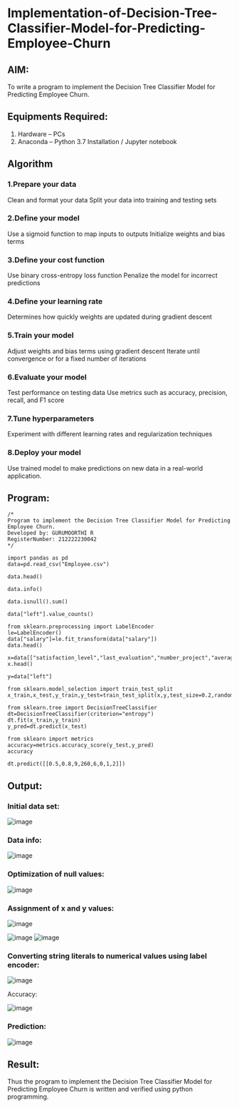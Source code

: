 # Implementation-of-Decision-Tree-Classifier-Model-for-Predicting-Employee-Churn

## AIM:
To write a program to implement the Decision Tree Classifier Model for Predicting Employee Churn.

## Equipments Required:
1. Hardware – PCs
2. Anaconda – Python 3.7 Installation / Jupyter notebook

## Algorithm
### 1.Prepare your data

Clean and format your data
Split your data into training and testing sets
### 2.Define your model

Use a sigmoid function to map inputs to outputs
Initialize weights and bias terms
### 3.Define your cost function

Use binary cross-entropy loss function
Penalize the model for incorrect predictions
### 4.Define your learning rate

Determines how quickly weights are updated during gradient descent
### 5.Train your model

Adjust weights and bias terms using gradient descent
Iterate until convergence or for a fixed number of iterations
### 6.Evaluate your model

Test performance on testing data
Use metrics such as accuracy, precision, recall, and F1 score
### 7.Tune hyperparameters

Experiment with different learning rates and regularization techniques
### 8.Deploy your model

Use trained model to make predictions on new data in a real-world application.

## Program:
```
/*
Program to implement the Decision Tree Classifier Model for Predicting Employee Churn.
Developed by: GURUMOORTHI R
RegisterNumber: 212222230042 
*/
```
```
import pandas as pd
data=pd.read_csv("Employee.csv")

data.head()

data.info()

data.isnull().sum()

data["left"].value_counts()

from sklearn.preprocessing import LabelEncoder
le=LabelEncoder()
data["salary"]=le.fit_transform(data["salary"])
data.head()

x=data[["satisfaction_level","last_evaluation","number_project","average_montly_hours","time_spend_company","Work_accident","promotion_last_5years","salary"]]
x.head()

y=data["left"]

from sklearn.model_selection import train_test_split
x_train,x_test,y_train,y_test=train_test_split(x,y,test_size=0.2,random_state=100)

from sklearn.tree import DecisionTreeClassifier
dt=DecisionTreeClassifier(criterion="entropy")
dt.fit(x_train,y_train)
y_pred=dt.predict(x_test)

from sklearn import metrics
accuracy=metrics.accuracy_score(y_test,y_pred)
accuracy

dt.predict([[0.5,0.8,9,260,6,0,1,2]])
```

## Output:
### Initial data set:

![image](https://github.com/gururamu08/Implementation-of-Decision-Tree-Classifier-Model-for-Predicting-Employee-Churn/assets/118707009/6af45bcd-5930-4f18-b745-9af0af429176)

### Data info:

![image](https://github.com/gururamu08/Implementation-of-Decision-Tree-Classifier-Model-for-Predicting-Employee-Churn/assets/118707009/ae320203-b75a-4ca6-aa61-23ffec01191c)


### Optimization of null values:

![image](https://github.com/gururamu08/Implementation-of-Decision-Tree-Classifier-Model-for-Predicting-Employee-Churn/assets/118707009/5d4d3572-1413-4f03-9d1a-8f2e2a04f050)


### Assignment of x and y values:

![image](https://github.com/gururamu08/Implementation-of-Decision-Tree-Classifier-Model-for-Predicting-Employee-Churn/assets/118707009/556b08ec-44b3-49c7-93bb-8dd9224c179e)

![image](https://github.com/gururamu08/Implementation-of-Decision-Tree-Classifier-Model-for-Predicting-Employee-Churn/assets/118707009/38ec821a-4b46-4337-94a0-7f254491667c)
![image](https://github.com/gururamu08/Implementation-of-Decision-Tree-Classifier-Model-for-Predicting-Employee-Churn/assets/118707009/1a097cf4-9ebb-408b-8ec7-95f4cb479bac)
### Converting string literals to numerical values using label encoder:

![image](https://github.com/gururamu08/Implementation-of-Decision-Tree-Classifier-Model-for-Predicting-Employee-Churn/assets/118707009/0a13be89-c21b-4581-9668-12c1b43ae7df)


Accuracy:

![image](https://github.com/gururamu08/Implementation-of-Decision-Tree-Classifier-Model-for-Predicting-Employee-Churn/assets/118707009/b1312029-3810-495b-baca-030a8a48ace7)


### Prediction:

![image](https://github.com/gururamu08/Implementation-of-Decision-Tree-Classifier-Model-for-Predicting-Employee-Churn/assets/118707009/68952594-ab9d-43dd-b0de-5164d29312e3)





## Result:
Thus the program to implement the  Decision Tree Classifier Model for Predicting Employee Churn is written and verified using python programming.
